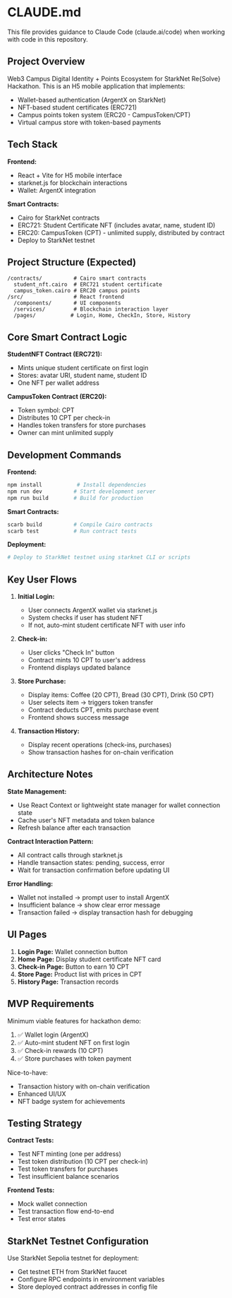 # CLAUDE.md

This file provides guidance to Claude Code (claude.ai/code) when working with code in this repository.

## Project Overview

Web3 Campus Digital Identity + Points Ecosystem for StarkNet Re{Solve} Hackathon. This is an H5 mobile application that implements:
- Wallet-based authentication (ArgentX on StarkNet)
- NFT-based student certificates (ERC721)
- Campus points token system (ERC20 - CampusToken/CPT)
- Virtual campus store with token-based payments

## Tech Stack

**Frontend:**
- React + Vite for H5 mobile interface
- starknet.js for blockchain interactions
- Wallet: ArgentX integration

**Smart Contracts:**
- Cairo for StarkNet contracts
- ERC721: Student Certificate NFT (includes avatar, name, student ID)
- ERC20: CampusToken (CPT) - unlimited supply, distributed by contract
- Deploy to StarkNet testnet

## Project Structure (Expected)

```
/contracts/          # Cairo smart contracts
  student_nft.cairo  # ERC721 student certificate
  campus_token.cairo # ERC20 campus points
/src/                # React frontend
  /components/       # UI components
  /services/         # Blockchain interaction layer
  /pages/           # Login, Home, CheckIn, Store, History
```

## Core Smart Contract Logic

**StudentNFT Contract (ERC721):**
- Mints unique student certificate on first login
- Stores: avatar URI, student name, student ID
- One NFT per wallet address

**CampusToken Contract (ERC20):**
- Token symbol: CPT
- Distributes 10 CPT per check-in
- Handles token transfers for store purchases
- Owner can mint unlimited supply

## Development Commands

**Frontend:**
```bash
npm install           # Install dependencies
npm run dev          # Start development server
npm run build        # Build for production
```

**Smart Contracts:**
```bash
scarb build          # Compile Cairo contracts
scarb test           # Run contract tests
```

**Deployment:**
```bash
# Deploy to StarkNet testnet using starknet CLI or scripts
```

## Key User Flows

1. **Initial Login:**
   - User connects ArgentX wallet via starknet.js
   - System checks if user has student NFT
   - If not, auto-mint student certificate NFT with user info

2. **Check-in:**
   - User clicks "Check In" button
   - Contract mints 10 CPT to user's address
   - Frontend displays updated balance

3. **Store Purchase:**
   - Display items: Coffee (20 CPT), Bread (30 CPT), Drink (50 CPT)
   - User selects item → triggers token transfer
   - Contract deducts CPT, emits purchase event
   - Frontend shows success message

4. **Transaction History:**
   - Display recent operations (check-ins, purchases)
   - Show transaction hashes for on-chain verification

## Architecture Notes

**State Management:**
- Use React Context or lightweight state manager for wallet connection state
- Cache user's NFT metadata and token balance
- Refresh balance after each transaction

**Contract Interaction Pattern:**
- All contract calls through starknet.js
- Handle transaction states: pending, success, error
- Wait for transaction confirmation before updating UI

**Error Handling:**
- Wallet not installed → prompt user to install ArgentX
- Insufficient balance → show clear error message
- Transaction failed → display transaction hash for debugging

## UI Pages

1. **Login Page:** Wallet connection button
2. **Home Page:** Display student certificate NFT card
3. **Check-in Page:** Button to earn 10 CPT
4. **Store Page:** Product list with prices in CPT
5. **History Page:** Transaction records

## MVP Requirements

Minimum viable features for hackathon demo:
1. ✅ Wallet login (ArgentX)
2. ✅ Auto-mint student NFT on first login
3. ✅ Check-in rewards (10 CPT)
4. ✅ Store purchases with token payment

Nice-to-have:
- Transaction history with on-chain verification
- Enhanced UI/UX
- NFT badge system for achievements

## Testing Strategy

**Contract Tests:**
- Test NFT minting (one per address)
- Test token distribution (10 CPT per check-in)
- Test token transfers for purchases
- Test insufficient balance scenarios

**Frontend Tests:**
- Mock wallet connection
- Test transaction flow end-to-end
- Test error states

## StarkNet Testnet Configuration

Use StarkNet Sepolia testnet for deployment:
- Get testnet ETH from StarkNet faucet
- Configure RPC endpoints in environment variables
- Store deployed contract addresses in config file